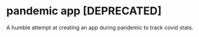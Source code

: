 # pandemic app [DEPRECATED]

A humble attempt at creating an app during pandemic to track covid stats. 
